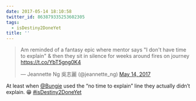 ```yaml
---
date: 2017-05-14 18:10:58
twitter_id: 863879335253602305
tags:
  - isDestiny2DoneYet
title: ''
---
```


<blockquote class="twitter-tweet"><p lang="en" dir="ltr">Am reminded of a fantasy epic where mentor says &quot;I don&#39;t have time to explain&quot; &amp; then they sit in silence for weeks around fires on journey <a href="https://t.co/YbT5gng0K4">https://t.co/YbT5gng0K4</a></p>&mdash; Jeannette Ng 吳志麗 (@jeannette_ng) <a href="https://twitter.com/jeannette_ng/status/863832120384344066?ref_src=twsrc%5Etfw">May 14, 2017</a></blockquote>
<script async src="https://platform.twitter.com/widgets.js" charset="utf-8"></script>

At least when [@Bungie](https://twitter.com/Bungie) used the “no time to explain” line they actually didn’t explain. 😁 [#isDestiny2DoneYet](https://twitter.com/hashtag/isDestiny2DoneYet)
